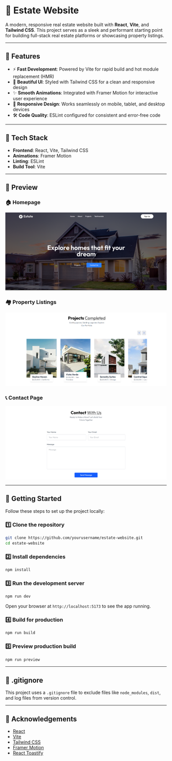 # 🏡 Estate Website

A modern, responsive real estate website built with **React**, **Vite**, and **Tailwind CSS**. This project serves as a sleek and performant starting point for building full-stack real estate platforms or showcasing property listings.

---

## 🚀 Features

* ⚡️ **Fast Development**: Powered by Vite for rapid build and hot module replacement (HMR)
* 🎨 **Beautiful UI**: Styled with Tailwind CSS for a clean and responsive design
* ✨ **Smooth Animations**: Integrated with Framer Motion for interactive user experience
* 📱 **Responsive Design**: Works seamlessly on mobile, tablet, and desktop devices
* 🛠 **Code Quality**: ESLint configured for consistent and error-free code

---

## 📂 Tech Stack

* **Frontend**: React, Vite, Tailwind CSS
* **Animations**: Framer Motion
* **Linting**: ESLint
* **Build Tool**: Vite

---

## 📸 Preview

### 🏠 Homepage
![Homepage](screenshots/homepage.png)

### 🏘 Property Listings
![Property Listings](screenshots/property-listings.png)

### 📞 Contact Page
![Contact Page](screenshots/contact-page.png)


---

## 🚧 Getting Started

Follow these steps to set up the project locally:

### 1️⃣ Clone the repository

```bash
git clone https://github.com/yourusername/estate-website.git
cd estate-website
```

### 2️⃣ Install dependencies

```bash
npm install
```

### 3️⃣ Run the development server

```bash
npm run dev
```

Open your browser at `http://localhost:5173` to see the app running.

### 4️⃣ Build for production

```bash
npm run build
```

### 5️⃣ Preview production build

```bash
npm run preview
```

---

## 📜 .gitignore

This project uses a `.gitignore` file to exclude files like `node_modules`, `dist`, and log files from version control.

---

## 📣 Acknowledgements

* [React](https://react.dev/)
* [Vite](https://vitejs.dev/)
* [Tailwind CSS](https://tailwindcss.com/)
* [Framer Motion](https://www.framer.com/motion/)
* [React Toastify](https://fkhadra.github.io/react-toastify/)
